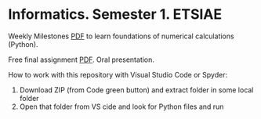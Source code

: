 # Informatics. Semester 1. ETSIAE
Weekly Milestones [PDF](https://github.com/jahrWork/Informatics_Semester1/blob/master/doc/build/Hitos_semanales.pdf) 
to learn foundations of numerical calculations (Python). 

Free final assignment [PDF](https://github.com/jahrWork/Informatics_Semester1/blob/master/doc/build/P3_assignment.pdf). Oral presentation.  

How to work with this repository with Visual Studio Code or Spyder: 
1) Download ZIP (from Code green button) and extract folder in some local folder
2) Open that folder from VS cide and look for Python  files and run 